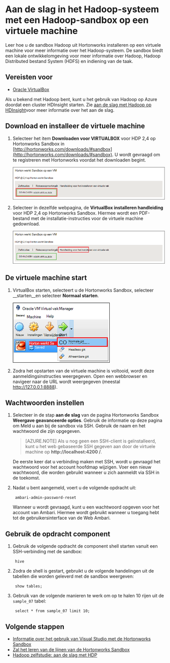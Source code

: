 <properties
    pageTitle="Een sandbox Hadoop gebruiken voor meer informatie over Hadoop | Microsoft Azure"
    description="Als u wilt weten over het gebruik van het Hadoop-systeem, kunt u instellen een sandbox Hadoop uit Hortonworks op een Azure virtuele machine. "
    keywords="hadoop emulator, hadoop sandbox"
    editor="cgronlun"
    manager="jhubbard"
    services="hdinsight"
    authors="nitinme"
    documentationCenter=""
    tags="azure-portal"/>

<tags
    ms.service="hdinsight"
    ms.workload="big-data"
    ms.tgt_pltfrm="na"
    ms.devlang="na"
    ms.topic="article"
    ms.date="08/24/2016"
    ms.author="nitinme"/>

# <a name="get-started-in-the-hadoop-ecosystem-with-a-hadoop-sandbox-on-a-virtual-machine"></a>Aan de slag in het Hadoop-systeem met een Hadoop-sandbox op een virtuele machine

Leer hoe u de sandbox Hadoop uit Hortonworks installeren op een virtuele machine voor meer informatie over het Hadoop-systeem. De sandbox biedt een lokale ontwikkelomgeving voor meer informatie over Hadoop, Hadoop Distributed bestand System (HDFS) en indiening van de taak.

## <a name="prerequisites"></a>Vereisten voor

* [Oracle VirtualBox](https://www.virtualbox.org/)

Als u bekend met Hadoop bent, kunt u het gebruik van Hadoop op Azure doordat een cluster HDInsight starten. Zie [aan de slag met Hadoop op HDInsight](hdinsight-hadoop-linux-tutorial-get-started.md)voor meer informatie over het aan de slag.

## <a name="download-and-install-the-virtual-machine"></a>Download en installeer de virtuele machine

1. Selecteer het item __Downloaden voor VIRTUALBOX__ voor HDP 2,4 op Hortonworks Sandbox in [http://hortonworks.com/downloads/#sandbox](http://hortonworks.com/downloads/#sandbox). U wordt gevraagd om te registreren met Hortonworks voordat het downloaden begint.

    ![Afbeelding van de koppeling voor downloaden Hortonworks Sandbox voor VirtualBox](./media/hdinsight-hadoop-emulator-get-started/download-sandbox.png)

2. Selecteer in dezelfde webpagina, de __VirtualBox installeren handleiding__ voor HDP 2,4 op Hortonworks Sandbox. Hiermee wordt een PDF-bestand met de installatie-instructies voor de virtuele machine gedownload.

    ![De installatie-handleiding weergeven](./media/hdinsight-hadoop-emulator-get-started/view-install-guide.png)

## <a name="start-the-virtual-machine"></a>De virtuele machine start

1. VirtualBox starten, selecteert u de Hortonworks Sandbox, selecteer __starten__en selecteer __Normaal starten__.

    ![Normale starten](./media/hdinsight-hadoop-emulator-get-started/normal-start.png)

2. Zodra het opstarten van de virtuele machine is voltooid, wordt deze aanmeldingsinstructies weergegeven. Open een webbrowser en navigeer naar de URL wordt weergegeven (meestal http://127.0.0.1:8888).

## <a name="set-passwords"></a>Wachtwoorden instellen

1. Selecteer in de stap __aan de slag__ van de pagina Hortonworks Sandbox __Weergave geavanceerde opties__. Gebruik de informatie op deze pagina om Meld u aan bij de sandbox via SSH. Gebruik de naam en het wachtwoord die zijn opgegeven.

    > [AZURE.NOTE] Als u nog geen een SSH-client is geïnstalleerd, kunt u het web gebaseerde SSH gegeven aan door de virtuele machine op __http://localhost:4200 /__.

    De eerste keer dat u verbinding maken met SSH, wordt u gevraagd het wachtwoord voor het account hoofdmap wijzigen. Voer een nieuw wachtwoord, die worden gebruikt wanneer u zich aanmeldt via SSH in de toekomst.

2. Nadat u bent aangemeld, voert u de volgende opdracht uit:

        ambari-admin-password-reset
    
    Wanneer u wordt gevraagd, kunt u een wachtwoord opgeven voor het account van Ambari. Hiermee wordt gebruikt wanneer u toegang hebt tot de gebruikersinterface van de Web Ambari.

## <a name="use-the-hive-command"></a>Gebruik de opdracht component

1. Gebruik de volgende opdracht de component shell starten vanuit een SSH-verbinding met de sandbox:

        hive

2. Zodra de shell is gestart, gebruikt u de volgende handelingen uit de tabellen die worden geleverd met de sandbox weergeven:

        show tables;

3. Gebruik van de volgende manieren te werk om op te halen 10 rijen uit de `sample_07` tabel:

        select * from sample_07 limit 10;

## <a name="next-steps"></a>Volgende stappen

* [Informatie over het gebruik van Visual Studio met de Hortonworks Sandbox](hdinsight-hadoop-emulator-visual-studio.md)
* [Zal het leren van de lijnen van de Hortonworks Sandbox](http://hortonworks.com/hadoop-tutorial/learning-the-ropes-of-the-hortonworks-sandbox/)
* [Hadoop zelfstudie: aan de slag met HDP](http://hortonworks.com/hadoop-tutorial/hello-world-an-introduction-to-hadoop-hcatalog-hive-and-pig/)